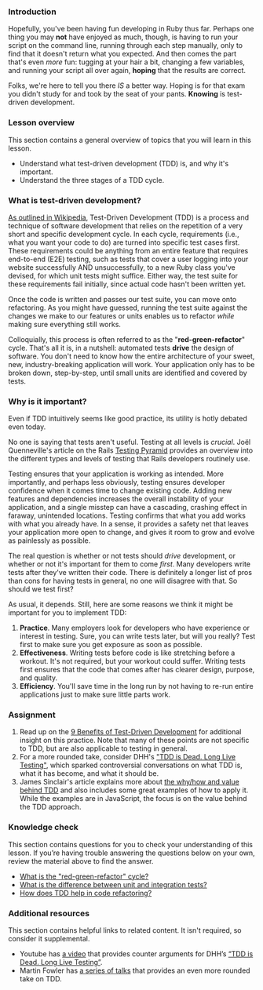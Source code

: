 ### Introduction

Hopefully, you've been having fun developing in Ruby thus far. Perhaps one thing you may **not** have enjoyed as much, though, is having to run your script on the command line, running through each step manually, only to find that it doesn't return what you expected. And then comes the part that's even *more* fun: tugging at your hair a bit, changing a few variables, and running your script all over again, **hoping** that the results are correct.

Folks, we're here to tell you there *IS* a better way. Hoping is for that exam you didn't study for and took by the seat of your pants. **Knowing** is test-driven development.

### Lesson overview

This section contains a general overview of topics that you will learn in this lesson.

- Understand what test-driven development (TDD) is, and why it's important.
- Understand the three stages of a TDD cycle.

### What is test-driven development?

[As outlined in Wikipedia](https://en.wikipedia.org/wiki/Test-driven_development), Test-Driven Development (TDD) is a process and technique of software development that relies on the repetition of a very short and specific development cycle. In each cycle, requirements (i.e., what you want your code to do) are turned into specific test cases first. These requirements could be anything from an entire feature that requires end-to-end (E2E) testing, such as tests that cover a user logging into your website successfully AND unsuccessfully, to a new Ruby class you've devised, for which unit tests might suffice. Either way, the test suite for these requirements fail initially, since actual code hasn't been written yet.

Once the code is written and passes our test suite, you can move onto refactoring. As you might have guessed, running the test suite against the changes we make to our features or units enables us to refactor *while* making sure everything still works.

Colloquially, this process is often referred to as the "**red-green-refactor**" cycle. That's all it is, in a nutshell: automated tests **drive** the design of software. You don't need to know how the entire architecture of your sweet, new, industry-breaking application will work. Your application only has to be broken down, step-by-step, until small units are identified and covered by tests.

### Why is it important?

Even if TDD intuitively seems like good practice, its utility is hotly debated even today.

No one is saying that tests aren't useful. Testing at all levels is *crucial*. Joël Quenneville's article on the Rails [Testing Pyramid](https://thoughtbot.com/blog/rails-test-types-and-the-testing-pyramid) provides an overview into the different types and levels of testing that Rails developers routinely use.

Testing ensures that your application is working as intended. More importantly, and perhaps less obviously, testing ensures developer confidence when it comes time to change existing code. Adding new features and dependencies increases the overall instability of your application, and a single misstep can have a cascading, crashing effect in faraway, unintended locations. Testing confirms that what you add works with what you already have. In a sense, it provides a safety net that leaves your application more open to change, and gives it room to grow and evolve as painlessly as possible.

The real question is whether or not tests should *drive* development, or whether or not it's important for them to come *first*. Many developers write tests after they've written their code. There is definitely a longer list of pros than cons for having tests in general, no one will disagree with that. So should we test first?

As usual, it depends. Still, here are some reasons we think it might be important for you to implement TDD:

1. **Practice**. Many employers look for developers who have experience or interest in testing. Sure, you can write tests later, but will you really? Test first to make sure you get exposure as soon as possible.
2. **Effectiveness**. Writing tests before code is like stretching before a workout. It's not required, but your workout could suffer. Writing tests first ensures that the code that comes after has clearer design, purpose, and quality.
3. **Efficiency**. You'll save time in the long run by not having to re-run entire applications just to make sure little parts work.

### Assignment

<div class="lesson-content__panel" markdown="1">

1. Read up on the [9 Benefits of Test-Driven Development](https://www.madetech.com/blog/9-benefits-of-test-driven-development) for additional insight on this practice. Note that many of these points are not specific to TDD, but are also applicable to testing in general.
2. For a more rounded take, consider DHH's ["TDD is Dead. Long Live Testing"](https://dhh.dk/2014/tdd-is-dead-long-live-testing.html), which sparked controversial conversations on what TDD is, what it has become, and what it should be.
3. James Sinclair's article explains more about [the why/how and value behind TDD](https://jrsinclair.com/articles/2016/one-weird-trick-that-will-change-the-way-you-code-forever-javascript-tdd/) and also includes some great examples of how to apply it. While the examples are in JavaScript, the focus is on the value behind the TDD approach.

</div>

### Knowledge check

This section contains questions for you to check your understanding of this lesson. If you’re having trouble answering the questions below on your own, review the material above to find the answer.

- <a class="knowledge-check-link" href="#what-is-test-driven-development">What is the "red-green-refactor" cycle?</a>
- <a class="knowledge-check-link" href="https://thoughtbot.com/blog/rails-test-types-and-the-testing-pyramid">What is the difference between unit and integration tests?</a>
- <a class="knowledge-check-link" href="https://www.madetech.com/blog/9-benefits-of-test-driven-development">How does TDD help in code refactoring?</a>

### Additional resources

This section contains helpful links to related content. It isn't required, so consider it supplemental.

- Youtube has [a video](https://www.youtube.com/watch?v=PCEHRFHKZSk) that provides counter arguments for DHH’s [“TDD is Dead. Long Live Testing”](https://dhh.dk/2014/tdd-is-dead-long-live-testing.html).
- Martin Fowler has [a series of talks](https://martinfowler.com/articles/is-tdd-dead/) that provides an even more rounded take on TDD.
